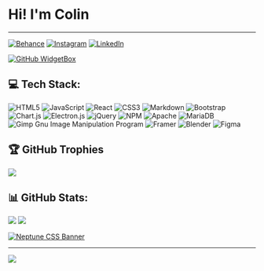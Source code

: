 # Hi! I'm Colin
---





[![Behance](https://img.shields.io/badge/Behance-1769ff?logo=behance&logoColor=white)](https://www.behance.net/colingrahm1) [![Instagram](https://img.shields.io/badge/Instagram-%23E4405F.svg?logo=Instagram&logoColor=white)](https://www.instagram.com/colingrahm.dev/) [![LinkedIn](https://img.shields.io/badge/LinkedIn-%230077B5.svg?logo=linkedin&logoColor=white)](https://www.linkedin.com/in/colin-grahm-a79422252/)

[![GitHub WidgetBox](https://github-widgetbox.vercel.app/api/profile?username=CGWebDev2003&data=followers,repositories,stars,commits)](https://github.com/Jurredr/github-widgetbox)<br>

## 💻 Tech Stack:
![HTML5](https://img.shields.io/badge/html5-%23E34F26.svg?style=for-the-badge&logo=html5&logoColor=white) ![JavaScript](https://img.shields.io/badge/javascript-%23323330.svg?style=for-the-badge&logo=javascript&logoColor=%23F7DF1E) ![React](https://img.shields.io/badge/react-%231572B6.svg?style=for-the-badge&logo=react&logoColor=white) ![CSS3](https://img.shields.io/badge/css3-%231572B6.svg?style=for-the-badge&logo=react&logoColor=white) ![Markdown](https://img.shields.io/badge/markdown-%23000000.svg?style=for-the-badge&logo=markdown&logoColor=white) ![Bootstrap](https://img.shields.io/badge/bootstrap-%23563D7C.svg?style=for-the-badge&logo=bootstrap&logoColor=white) ![Chart.js](https://img.shields.io/badge/chart.js-F5788D.svg?style=for-the-badge&logo=chart.js&logoColor=white) ![Electron.js](https://img.shields.io/badge/Electron-191970?style=for-the-badge&logo=Electron&logoColor=white) ![jQuery](https://img.shields.io/badge/jquery-%230769AD.svg?style=for-the-badge&logo=jquery&logoColor=white) ![NPM](https://img.shields.io/badge/NPM-%23000000.svg?style=for-the-badge&logo=npm&logoColor=white) ![Apache](https://img.shields.io/badge/apache-%23D42029.svg?style=for-the-badge&logo=apache&logoColor=white) ![MariaDB](https://img.shields.io/badge/MariaDB-003545?style=for-the-badge&logo=mariadb&logoColor=white) ![Gimp Gnu Image Manipulation Program](https://img.shields.io/badge/Gimp-657D8B?style=for-the-badge&logo=gimp&logoColor=FFFFFF) ![Framer](https://img.shields.io/badge/Framer-black?style=for-the-badge&logo=framer&logoColor=blue) ![Blender](https://img.shields.io/badge/blender-%23F5792A.svg?style=for-the-badge&logo=blender&logoColor=white) 	![Figma](https://img.shields.io/badge/figma-%23F24E1E.svg?style=for-the-badge&logo=figma&logoColor=white)

## 🏆 GitHub Trophies
![](https://github-profile-trophy.vercel.app/?username=CGWebDev2003&theme=monokai&no-frame=false&no-bg=false)

## 📊 GitHub Stats:
![](https://github-readme-streak-stats.herokuapp.com/?user=CGWebDev2003&theme=dark&hide_border=true&include_all_commits=true&count_private=true)
![](https://github-readme-stats.vercel.app/api/top-langs/?username=CGWebDev2003&theme=dark&hide_border=true&include_all_commits=true&count_private=true)


[![Neptune CSS Banner](https://github.com/CGWebDev2003/CGWebDev2003/assets/122671813/22aee249-2ca8-4967-8d84-dd512907a4e0)](https://neptunecss.org)


---
[![](https://visitcount.itsvg.in/api?id=CGWebDev2003&icon=0&color=0)](https://visitcount.itsvg.in)
